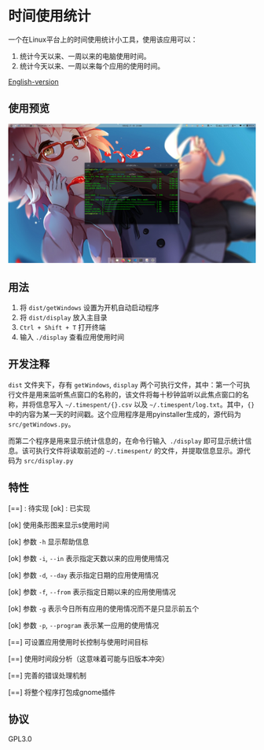 # 时间使用统计
一个在Linux平台上的时间使用统计小工具，使用该应用可以：
1. 统计今天以来、一周以来的电脑使用时间。
2. 统计今天以来、一周以来每个应用的使用时间。

[English-version](README_en.md)

## 使用预览
![new-version](picture/3.png)

## 用法
1. 将 `dist/getWindows` 设置为开机自动启动程序
2. 将 `dist/display` 放入主目录
3. `Ctrl + Shift + T` 打开终端
4. 输入 `./display` 查看应用使用时间

## 开发注释
`dist` 文件夹下，存有 `getWindows`, `display` 两个可执行文件，其中：第一个可执行文件是用来监听焦点窗口的名称的，该文件将每十秒钟监听以此焦点窗口的名称，并将信息写入 `~/.timespent/{}.csv` 以及 `~/.timespent/log.txt`。其中，`{}` 中的内容为某一天的时间戳。这个应用程序是用pyinstaller生成的，源代码为 `src/getWindows.py`。

而第二个程序是用来显示统计信息的，在命令行输入` ./display` 即可显示统计信息。该可执行文件将读取前述的 `~/.timespent/` 的文件，并提取信息显示。源代码为 `src/display.py`

## 特性
[==] : 待实现
[ok] : 已实现

[ok] 使用条形图来显示s使用时间

[ok] 参数 `-h` 显示帮助信息

[ok] 参数 `-i`, `--in` 表示指定天数以来的应用使用情况

[ok] 参数 `-d`, `--day` 表示指定日期的应用使用情况

[ok] 参数 `-f`, `--from` 表示指定日期以来的应用使用情况

[ok] 参数 `-g` 表示今日所有应用的使用情况而不是只显示前五个

[ok] 参数 `-p`, `--program` 表示某一应用的使用情况

[==] 可设置应用使用时长控制与使用时间目标

[==] 使用时间段分析（这意味着可能与旧版本冲突）

[==] 完善的错误处理机制

[==] 将整个程序打包成gnome插件


## 协议
GPL3.0